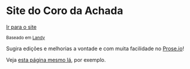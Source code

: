 # Site do Coro da Achada

[Ir para o site](http://coroachada.github.io)

<small>Baseado em [Landy](https://github.com/cauerego/Landy-v1.0)</small>

Sugira edições e melhorias a vontade e com muita facilidade no [Prose.io](http://prose.io/#coroachada/coroachada.github.io)!

Veja [esta página mesmo lá](http://prose.io/#coroachada/coroachada.github.io/edit/master/README.md), por exemplo.
